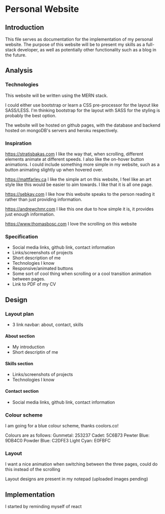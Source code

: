 # Personal Website 

## Introduction

This file serves as documentation for the implementation of my personal website. The purpose of this website will be to present my skills as a full-stack developer, as well as potentially other functionality such as a blog in the future. 

## Analysis

### Technologies

This website will be written using the MERN stack. 

I could either use bootstrap or learn a CSS pre-processor for the layout like SASS/LESS. I'm thinking bootstrap for the layout with SASS for the styling is probably the best option. 

The website will be hosted on github pages, with the database and backend hosted on mongoDB's servers and heroku respectively.

### Inspiration

https://stratisbakas.com
I like the way that, when scrolling, different elements animate at different speeds. I also like the on-hover button animations. I could include something more simple in my website, such as a button animating slightly up when hovered over. 

https://mattfarley.ca
I like the simple art on this website, I feel like an art style like this would be easier to aim towards. I like that it is all one page.

https://sebkay.com
I like how this website speaks to the person reading it rather than just providing information.

https://andrewchmr.com
I like this one due to how simple it is, it provides just enough information. 

https://www.thomasbosc.com
I love the scrolling on this website

### Specification

* Social media links, github link, contact information
* Links/screenshots of projects
* Short description of me
* Technologies I know
* Responsive/animated buttons
* Some sort of cool thing when scrolling or a cool transition animation between pages.
* Link to PDF of my CV

## Design

### Layout plan

* 3 link navbar: about, contact, skills  

#### About section

* My introduction
* Short descriptin of me

#### Skills section

* Links/screenshots of projects
* Technologies I know

#### Contact section

* Social media links, github link, contact information

### Colour scheme

I am going for a blue colour scheme, thanks coolors.co!

Colours are as follows:
Gunmetal: 253237
Cadet: 5C6B73
Pewter Blue: 9DB4C0
Powder Blue: C2DFE3
Light Cyan: E0FBFC


### Layout

I want a nice animation when switching between the three pages, could do this instead of the scrolling

Layout designs are present in my notepad (uploaded images pending)

## Implementation

I started by reminding myself of react


